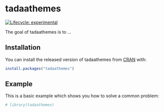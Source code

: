 
<!-- README.md is generated from README.Rmd. Please edit that file -->

# tadaathemes

<!-- badges: start -->

[![Lifecycle:
experimental](https://img.shields.io/badge/lifecycle-experimental-orange.svg)](https://www.tidyverse.org/lifecycle/#experimental)
<!-- badges: end -->

The goal of tadaathemes is to …

## Installation

You can install the released version of tadaathemes from
[CRAN](https://CRAN.R-project.org) with:

``` r
install.packages("tadaathemes")
```

## Example

This is a basic example which shows you how to solve a common problem:

``` r
# library(tadaathemes)
```
